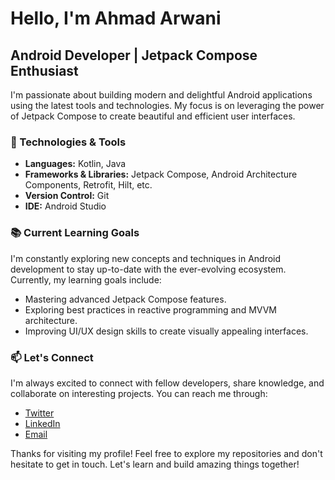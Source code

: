 # Hello, I'm Ahmad Arwani

## Android Developer | Jetpack Compose Enthusiast

I'm passionate about building modern and delightful Android applications using the latest tools and technologies. My focus is on leveraging the power of Jetpack Compose to create beautiful and efficient user interfaces.

### 🔧 Technologies & Tools

- **Languages:** Kotlin, Java
- **Frameworks & Libraries:** Jetpack Compose, Android Architecture Components, Retrofit, Hilt, etc.
- **Version Control:** Git
- **IDE:** Android Studio

### 📚 Current Learning Goals

I'm constantly exploring new concepts and techniques in Android development to stay up-to-date with the ever-evolving ecosystem. Currently, my learning goals include:

- Mastering advanced Jetpack Compose features.
- Exploring best practices in reactive programming and MVVM architecture.
- Improving UI/UX design skills to create visually appealing interfaces.

### 📫 Let's Connect

I'm always excited to connect with fellow developers, share knowledge, and collaborate on interesting projects. You can reach me through:

- [Twitter](https://twitter.com/Arwani03947004)
- [LinkedIn](https://www.linkedin.com/in/arwani659/)
- [Email](arwaniahmad659@gmail.com)

Thanks for visiting my profile! Feel free to explore my repositories and don't hesitate to get in touch. Let's learn and build amazing things together!
